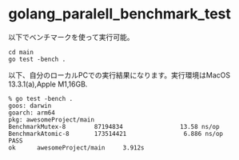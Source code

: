 # golang_paralell_benchmark_test

以下でベンチマークを使って実行可能。
```
cd main
go test -bench .
```

以下、自分のローカルPCでの実行結果になります。実行環境はMacOS 13.3.1(a),Apple M1,16GB. 
```
% go test -bench .
goos: darwin
goarch: arm64
pkg: awesomeProject/main
BenchmarkMutex-8        87194834                13.58 ns/op
BenchmarkAtomic-8       173514421                6.886 ns/op
PASS
ok      awesomeProject/main     3.912s
```
